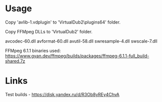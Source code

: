 # Usage

Copy 'avlib-1.vdplugin' to 'VirtualDub2\plugins64' folder.

Copy FFMpeg DLLs to 'VirtualDub2' folder.

avcodec-60.dll
avformat-60.dll
avutil-58.dll
swresample-4.dll
swscale-7.dll 

FFMpeg 6.1.1 binaries used: https://www.gyan.dev/ffmpeg/builds/packages/ffmpeg-6.1.1-full_build-shared.7z

# Links

Test builds - <https://disk.yandex.ru/d/R3Ob8yREy4ChvA>
